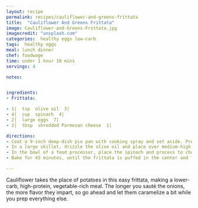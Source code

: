 ```yaml
---
layout: recipe
permalink: recipes/cauliflower-and-greens-frittata
title:  "Cauliflower And Greens Frittata"
image: Cauliflower-and-Greens-Frittata.jpg
imagecredit: "unsplash.com"
categories:  healthy eggs low-carb
tags:  healthy eggs
meal: lunch dinner
chef: foodwage
time: under 1 hour 10 mins
servings: 4

notes:


ingredients:
- Frittata:

- 1|  tsp  olive oil  3|
- 4|  cup  spinach  4|
- 2|  large eggs  7|
- 2|  tbsp  shredded Parmesan cheese  1|

directions:
- Coat a 9-inch deep-dish pie pan with cooking spray and set aside. Preheat the oven to 375ºF (190ºC).
- In a large skillet, drizzle the olive oil and place over medium-high heat. Add the onions and stir until sizzling. Add the cauliflower and stir for a minute, then cover the pan and lower the heat to medium-low. Cook for 10 minutes, until the cauliflower is tender when pierced with a paring knife. Scrape the cauliflower mixture into the pie pan, fluffing it to cool for 10 minutes.
- In the bowl of a food processor, place the spinach and process to chop. Scrape down the sides and add the chevre cheese and process to puree. Add the eggs, egg whites, parmesan and thyme and process until smooth.
- Bake for 45 minutes, until the frittata is puffed in the center and feels firm when pressed. Cool on a rack for at least 5 minutes before cutting in four portions. Serve warm. Store leftovers, tightly covered, for up to 4 days.

---
```


Cauliflower takes the place of potatoes in this easy frittata, making a lower-carb, high-protein, vegetable-rich meal. The longer you sauté the onions, the more flavor they impart, so go ahead and let them caramelize a bit while you prep everything else.